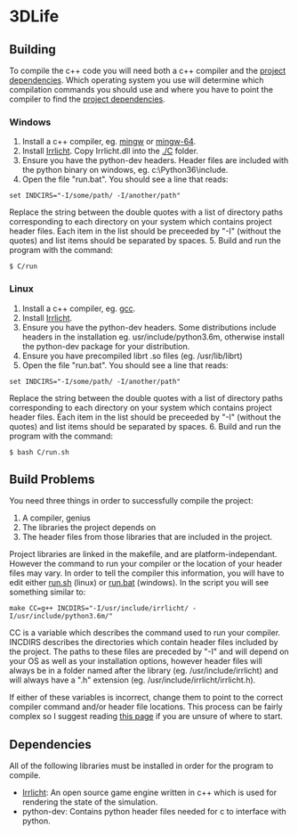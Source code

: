3DLife
======

Building
-----------
To compile the c++ code you will need both a c++ compiler and the [project dependencies](#dependencies). Which operating system you use will determine which compilation commands you should use and where you have to point the compiler to find the [project dependencies](#dependencies).  

### Windows
1. Install a c++ compiler, eg. [mingw](http://www.mingw.org/) or [mingw-64](http://mingw-w64.org/doku.php).
2. Install [Irrlicht](http://irrlicht.sourceforge.net/). Copy Irrlicht.dll into the [./C](./C) folder.
3. Ensure you have the python-dev headers. Header files are included with the python binary on windows, eg. c:\Python36\include.
4. Open the file "run.bat". You should see a line that reads:
```shell
set INDCIRS="-I/some/path/ -I/another/path"
```
Replace the string between the double quotes with a list of directory paths corresponding to each directory on your system which contains project header files. Each item in the list should be preceeded by "-I" (without the quotes) and list items should be separated by spaces.
5. Build and run the program with the command:
```shell
$ C/run
```

### Linux
1. Install a c++ compiler, eg. [gcc](https://gcc.gnu.org/).
2. Install [Irrlicht](http://irrlicht.sourceforge.net/).
3. Ensure you have the python-dev headers. Some distributions include headers in the installation eg. usr/include/python3.6m, otherwise install the python-dev package for your distribution.
4. Ensure you have precompiled librt .so files (eg. /usr/lib/librt)
5. Open the file "run.bat". You should see a line that reads:
```shell
set INDCIRS="-I/some/path/ -I/another/path"
```
Replace the string between the double quotes with a list of directory paths corresponding to each directory on your system which contains project header files. Each item in the list should be preceeded by "-I" (without the quotes) and list items should be separated by spaces.
6. Build and run the program with the command:
```shell
$ bash C/run.sh
```

Build Problems
--------------

You need three things in order to successfully compile the project:

1. A compiler, genius
2. The libraries the project depends on
3. The header files from those libraries that are included in the project.

Project libraries are linked in the makefile, and are platform-independant. However the command to run your compiler or the location of your header files may vary. In order to tell the compiler this information, you will have to edit either [run.sh](./run.sh) (linux) or [run.bat](./run.bat) (windows). In the script you will see something similar to:

```shell
make CC=g++ INCDIRS="-I/usr/include/irrlicht/ -I/usr/include/python3.6m/"
```  

CC is a variable which describes the command used to run your compiler. INCDIRS describes the directories which contain header files included by the project. The paths to these files are preceded by "-I" and will depend on your OS as well as your installation options, however header files will always be in a folder named after the library (eg. /usr/include/irrlicht) and will always have a ".h" extension (eg. /usr/include/irrlicht/irrlicht.h).

If either of these variables is incorrect, change them to point to the correct compiler command and/or header file locations. This process can be fairly complex so I suggest reading [this page](http://www.mingw.org/wiki/includepathhowto) if you are unsure of where to start.

Dependencies
------------
All of the following libraries must be installed in order for the program to compile.

* [Irrlicht](http://irrlicht.sourceforge.net/): An open source game engine written in c++ which is used for rendering the state of the simulation.
* python-dev: Contains python header files needed for c to interface with python.